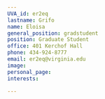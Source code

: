 ```yaml
---
UVA_id: er2eq
lastname: Grifo
name: Eloisa
general_position: gradstudent
position: Graduate Student
office: 401 Kerchof Hall
phone: 434-924-8777
email: er2eq@virginia.edu
image:
personal_page:
interests:

---
```

